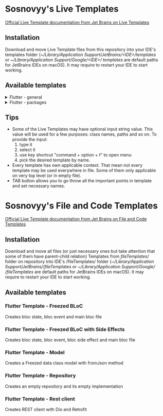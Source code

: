 # Sosnovyy's Live Templates
[Official Live Template documentation from Jet Brains on Live Templates](https://www.jetbrains.com/help/idea/template-variables.html)

## Installation
Download and move Live Template files from this repository into your IDE's templates folder
(*~/Library/Application Support/JetBrains/\<IDE>/templates* or *~/Library/Application Support/Google/\<IDE>/ templates*
are default paths for JetBrains IDEs on macOS). It may require to restart your IDE to start working.

## Available templates

<details>
  <summary>Flutter - general</summary>

### debug it*
Debug print statement with variable name

### break point*
Inserts print statement with repeatable string

### doct
Documentation wrapped in template annotation

### stf
Empty stateful widget with initState and dispose methods
     
### stl
Empty stateless widget

### isios
Ternary operator with isIOS condition
  
### isandroid
Ternary operator with isAndroid condition
  
### repo*
Abstract class repository

### ncase
Default wildcard case returning null for switch statement

<p>* - have input<p>
  
</details>

<details>
  <summary>Flutter - packages</summary>

### fb*
Main BLoC class with Freezed import and part directives for event and state classes

### fbs*
BLoC Freezed state class with a few preset states and getters

### fbe*
BLoC Freezed event class

### fdc*
Freezed data class with empty constructor and fromJson

### fdse*
Freezed BLoC side effect class
  
### repoimpl*
Repository implementation class
  
### rtfclient*
REST client with Retrofit and Dio

<p>* - have input<p>
</details>

## Tips
- Some of the Live Templates may have optional input string value. This value will be used for a few purposes: class names, paths and so on. To provide the input:
  1) type it
  2) select it
  3) use key shortcut "command + option + t" to open menu
  4) pick the desired template by name.
- Every template has own applicable context. That mean not every template may be used everywhere in file. Some of them only applicable on very top level (or in empty file).
- TAB button allows you to go throw all the important points in template and set necessary names.

# Sosnovyy's File and Code Templates

[Official Live Template documentation from Jet Brains on File and Code Templates](https://www.jetbrains.com/help/idea/settings-file-and-code-templates.html)

## Installation
Download and move all files (or just necessary ones but take attention that some of them have parent-child relation)
Templates from *fileTemplates/* folder on repository into IDE's /fileTemplates/ folder
(*~/Library/Application Support/JetBrains/<IDE>/fileTemplates* or *~/Library/Application Support/Google/<IDE>
/fileTemplates* are default paths for JetBrains IDEs on macOS). It may require to restart your IDE to start working.

## Available templates

### Flutter Template - Freezed BLoC
Creates bloc state, bloc event and main bloc file

### Flutter Template - Freezed BLoC with Side Effects
Creates bloc state, bloc event, bloc side effect and main bloc file

### Flutter Template - Model
Creates a Freezed data class model with fromJson method

### Flutter Template - Repository
Creates an empty repository and its empty implementation

### Flutter Template - Rest client
Creates REST client with Dio and Retrofit

